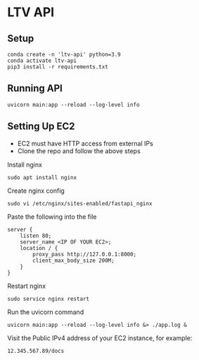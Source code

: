 # LTV API

## Setup
```
conda create -n 'ltv-api' python=3.9
conda activate ltv-api
pip3 install -r requirements.txt
```

## Running API
```
uvicorn main:app --reload --log-level info
```

## Setting Up EC2
- EC2 must have HTTP access from external IPs
- Clone the repo and follow the above steps

Install nginx
```
sudo apt install nginx
```

Create nginx config
```
sudo vi /etc/nginx/sites-enabled/fastapi_nginx
```

Paste the following into the file
```
server {
    listen 80;
    server_name <IP OF YOUR EC2>;
    location / {
        proxy_pass http://127.0.0.1:8000;
        client_max_body_size 200M;
    }
}
```

Restart nginx
```
sudo service nginx restart
```

Run the uvicorn command
```
uvicorn main:app --reload --log-level info &> ./app.log &
```

Visit the Public IPv4 address of your EC2 instance, for example:
```
12.345.567.89/docs
```